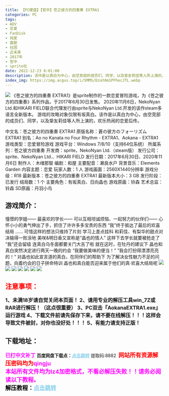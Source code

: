 ```yaml
---
title: 【PC硬盘】【官中】苍之彼方的四重奏 EXTRA1
categories: PC
tags:
- ADV
- 恋爱
- FanDisk
- 纯爱
- 喜剧
- 社团
- 近未来
- 2017年
- 官中
- sprite社
date: 2022-12-23 8:01:00
description: 该作是以真白为中心，由空竞部的成员们、同学，以及挚友莉佳等人所上演的，欢乐热闹的恋爱后传。憧憬的学姐——最喜欢的学长——可以互相坦诚烦恼、一起努力的伙伴们——心怀小小的勇气伸出了手，抓住了许许多多宝贵的东西“我”终于抵达了最后的欢喜结局…… 可惜这样的想法只维持了片刻。学习上差点挂科
index_img: https://img.acgus.top/i/SMMS/DzaYAm1PFhecJTL.webp
---
```

![](https://img.acgus.top/i/SMMS/DzaYAm1PFhecJTL.webp)
《苍之彼方的四重奏 EXTRA1》是sprite制作的一款恋爱冒险游戏，为《苍之彼方的四重奏》系列作品，于2017年6月30日发售。
2020年11月6日，NekoNyan Ltd.和HIKARI FIELD联合代理发行由sprite与NekoNyan Ltd.开发的该作steam多语言全新版本。
游戏的攻略对象仅限有坂真白。该作是以真白为中心，由空竞部的成员们、同学，以及挚友莉佳等人所上演的，欢乐热闹的恋爱后传。

中文名：苍之彼方的四重奏 EXTRA1
原版名称：蒼の彼方のフォーリズム EXTRA1
别名：Ao no Kanata no Four Rhythm - EXTRA1、Aokana - EXTRA1
游戏类型：恋爱冒险游戏
游戏平台：Windows 7/8/10（支持64位系统）
所属系列：苍之彼方四重奏
开发商：sprite，NekoNyan Ltd.（steam版）
发行公司：sprite、NekoNyan Ltd.、HIKARI FIELD
发行日期：2017年6月30日、2020年11月6日
制作人：木绪那智
编剧：和屋
主要配音：濑良水户
背景音乐：Elements Garden
内容主题：恋爱
玩家人数：1 人
游戏画面：2560X1440分辨率
游戏分级：R18
最新版本：苍之彼方的四重奏 EXTRA1
最新版本大小：3 GB
发行阶段：已发行
结局数：1 个
主要角色：有坂真白、日向晶也
游戏原画：铃森
艺术总监：铃森
SD原画：丹羽小鸟

## 游戏简介：
憧憬的学姐——
最喜欢的学长——
可以互相坦诚烦恼、一起努力的伙伴们——
心怀小小的勇气伸出了手，抓住了许许多多宝贵的东西
“我”终于抵达了最后的欢喜结局
…… 可惜这样的想法只维持了片刻
学习上差点挂科
和莉佳、有梨华的甜点对决输得一败涂地
美咲&明日香又宣称是“晶也的情人”
这样下去学长就要被抢走了
“我”还会留级
连真白乌冬面都要关门大吉了啦
就在这时，在牡丹的建议下
晶也和真白突然决定进行两天一晚的约会
“我要做美味的便当！”
”我会打扮得漂漂亮亮的！“
对晶也如此宣言道的真白，在同伴们的帮助下
为了解决女性魅力不足的问题，向着约会的日子拼命特训
晶也和真白能否迎来属于他们的真·欢喜大结局呢
![](https://img.acgus.top/i/SMMS/Qswijp7z4uXgryA.webp)
![](https://img.acgus.top/i/SMMS/GnFmPgMSAZY1ehL.webp)
![](https://img.acgus.top/i/SMMS/aPoGDqQf1egiOjx.webp)
![](https://img.acgus.top/i/SMMS/Gi73gfZ26JWkvxC.webp)
![](https://img.acgus.top/i/SMMS/rdAezf7g8lQ6wnX.webp)
![](https://img.acgus.top/i/SMMS/zdAsV8ImJOpGt24.webp)
![](https://img.acgus.top/i/SMMS/aPxi7CSkY3vNn9r.webp)




## <font color=#FF0000 >注意事项：</font>
<font size=3><b>1、未满18岁请自觉关闭本页面！
2、请用专业的解压工具win_7Z或RAR进行解压！（这点很重要）
3、PC双击『AokanaEXTRA1.exe』运行游戏
4、下载文件前请先保存下来，请不要在线解压！！！这样会导致文件被封，对你也没好处！！！
5、有能力请支持正版！</b></font>

## 下载地址：
<font color=#FF00FF size=3><b>已打中文补丁</b></font>
<b>百度网盘下载点：</b><a href="https://pan.baidu.com/s/1TNAXWa7-bLMHagJ1EjgkMA?pwd=8882" style="color: #87CEEB;"><b>点击跳转</b></a> 提取码:8882
<a style="padding: 0" href="https://post.qingju.org/AD/"><img style="max-width:100%" src="https://img.acgus.top/i/2024/07/478f689b8021d8d499ab43d21acf137a.gif" alt=""></a>
<b><font color=#FF0000 size=4>网站所有资源解压密码均为</b></font><b><font color=#FF00FF size=4>qingju</font><font color=#FF0000 ></font></b><br><b><font color=#FF00FF size=4>本站所有文件均为lz4加密格式，不看必解压失败！！请务必阅读以下教程。</b></font><br><b><font color=#000 size=4>解压教程：</b><a href="https://post.qingju.org/tutorial/000/" style="color: #87CEEB;"><b>点击跳转</b></a>